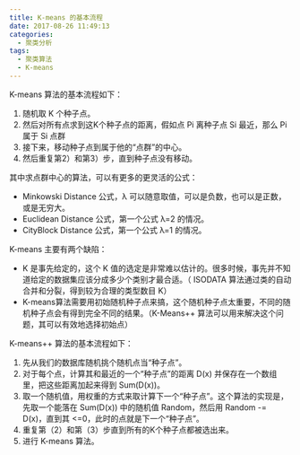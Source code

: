 ```yaml
---
title: K-means 的基本流程
date: 2017-08-26 11:49:13
categories:
  - 聚类分析
tags:
  - 聚类算法
  - K-means
---
```


K-means 算法的基本流程如下：

1. 随机取 K 个种子点。
2. 然后对所有点求到这K个种子点的距离，假如点 Pi 离种子点 Si 最近，那么 Pi 属于 Si 点群
3. 接下来，移动种子点到属于他的“点群”的中心。
4. 然后重复第2）和第3）步，直到种子点没有移动。

其中求点群中心的算法，可以有更多的更灵活的公式：

* Minkowski Distance 公式，λ 可以随意取值，可以是负数，也可以是正数，或是无穷大。
* Euclidean Distance 公式，第一个公式 λ=2 的情况。
* CityBlock Distance 公式，第一个公式 λ=1 的情况。

K-means 主要有两个缺陷：

* K 是事先给定的，这个 K 值的选定是非常难以估计的。很多时候，事先并不知道给定的数据集应该分成多少个类别才最合适。（ ISODATA 算法通过类的自动合并和分裂，得到较为合理的类型数目 K）
* K-means算法需要用初始随机种子点来搞，这个随机种子点太重要，不同的随机种子点会有得到完全不同的结果。（K-Means++ 算法可以用来解决这个问题，其可以有效地选择初始点）

K-means++ 算法的基本流程如下：

1. 先从我们的数据库随机挑个随机点当“种子点”。
2. 对于每个点，计算其和最近的一个“种子点”的距离 D(x) 并保存在一个数组里，把这些距离加起来得到 Sum(D(x))。
3. 取一个随机值，用权重的方式来取计算下一个“种子点”。这个算法的实现是，先取一个能落在 Sum(D(x)) 中的随机值 Random，然后用 Random -= D(x)，直到其 <=0，此时的点就是下一个“种子点”。
4. 重复第（2）和第（3）步直到所有的K个种子点都被选出来。
5. 进行 K-means 算法。
